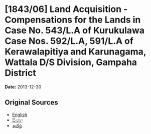 # [1843/06] Land Acquisition - Compensations for the Lands in Case No. 543/L.A of Kurukulawa Case Nos. 592/L.A, 591/L.A of Kerawalapitiya and Karunagama, Wattala D/S Division, Gampaha District

**Date:** 2013-12-30

## Original Sources

- [English](https://documents.gov.lk/view/extra-gazettes/2013/12/1843-06_E.pdf)
- [සිංහල](https://documents.gov.lk/view/extra-gazettes/2013/12/1843-06_S.pdf)
- [தமிழ்](https://documents.gov.lk/view/extra-gazettes/2013/12/1843-06_T.pdf)
